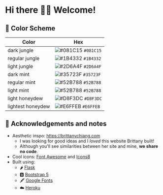 # Hi there 👋🏻 Welcome!


## 🎨 Color Scheme
| Color             | Hex                                                                |
|-------------------|--------------------------------------------------------------------|
| dark jungle       | ![#081C15](https://via.placeholder.com/10/081C15?text=+) `#081C15` |
| regular jungle    | ![#1B4332](https://via.placeholder.com/10/1B4332?text=+) `#1B4332` |
| light jungle      | ![#2D6A4F](https://via.placeholder.com/10/2D6A4F?text=+) `#2D6A4F` |
| dark mint         | ![#35723F](https://via.placeholder.com/10/35723F?text=+) `#35723F` |
| regular mint      | ![#52B788](https://via.placeholder.com/10/52B788?text=+) `#52B788` |
| light mint        | ![#52B788](https://via.placeholder.com/10/52B788?text=+) `#52B788` |
| light honeydew    | ![#D8F3DC](https://via.placeholder.com/10/D8F3DC?text=+) `#D8F3DC` |
| lightest honeydew | ![#E6FFEB](https://via.placeholder.com/10/E6FFEB?text=+) `#E6FFEB` |

## 📝 Acknowledgements and notes

* Aesthetic inspo: https://brittanychiang.com
  * I was looking for good ideas and I _loved_ this website Brittany built!
  * Although you'll see similarities between her site and mine, **we share no code**.
* Cool icons: [Font Awesome](https://fontawesome.com) and [Icons8](https://icons8.com)
* Built using: 
  * 🌶 [Flask](https://flask.palletsprojects.com/en/2.1.x/)
  * 🅱️ [Bootstrap 5](https://getbootstrap.com)
  * 🖋 [Google Fonts](https://fonts.google.com)
  * ☁️ [Heroku](https://heroku.com)
